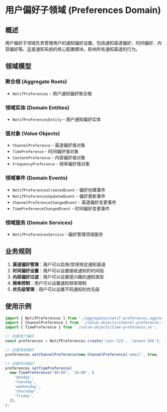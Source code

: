 # 用户偏好子领域 (Preferences Domain)

## 概述

用户偏好子领域负责管理用户的通知偏好设置，包括通知渠道偏好、时间偏好、内容偏好等。这是通知系统的核心配置模块，影响所有通知渠道的行为。

## 领域模型

### 聚合根 (Aggregate Roots)

- `NotifPreferences` - 用户通知偏好聚合根

### 领域实体 (Domain Entities)

- `NotifPreferencesEntity` - 用户通知偏好实体

### 值对象 (Value Objects)

- `ChannelPreference` - 渠道偏好值对象
- `TimePreference` - 时间偏好值对象
- `ContentPreference` - 内容偏好值对象
- `FrequencyPreference` - 频率偏好值对象

### 领域事件 (Domain Events)

- `NotifPreferencesCreatedEvent` - 偏好创建事件
- `NotifPreferencesUpdatedEvent` - 偏好更新事件
- `ChannelPreferenceChangedEvent` - 渠道偏好变更事件
- `TimePreferenceChangedEvent` - 时间偏好变更事件

### 领域服务 (Domain Services)

- `NotifPreferencesService` - 偏好管理领域服务

## 业务规则

1. **渠道偏好管理**：用户可以启用/禁用特定通知渠道
2. **时间偏好设置**：用户可以设置接收通知的时间段
3. **内容偏好过滤**：用户可以设置感兴趣的通知类型
4. **频率控制**：用户可以设置通知频率限制
5. **优先级管理**：用户可以设置不同通知的优先级

## 使用示例

```typescript
import { NotifPreferences } from './aggregates/notif-preferences.aggregate';
import { ChannelPreference } from './value-objects/channel-preference.vo';
import { TimePreference } from './value-objects/time-preference.vo';

// 创建用户偏好
const preferences = NotifPreferences.create('user-123', 'tenant-456');

// 设置渠道偏好
preferences.setChannelPreference(new ChannelPreference('email', true, 'high'));

// 设置时间偏好
preferences.setTimePreference(
  new TimePreference('09:00', '18:00', [
    'monday',
    'tuesday',
    'wednesday',
    'thursday',
    'friday',
  ]),
);
```
